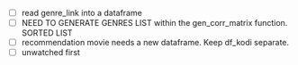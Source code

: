 
- [ ] read genre_link into a dataframe
- [ ]  NEED TO GENERATE GENRES LIST within the gen_corr_matrix function. SORTED LIST
- [ ] recommendation movie needs a new dataframe. Keep df_kodi separate.
- [ ] unwatched first
